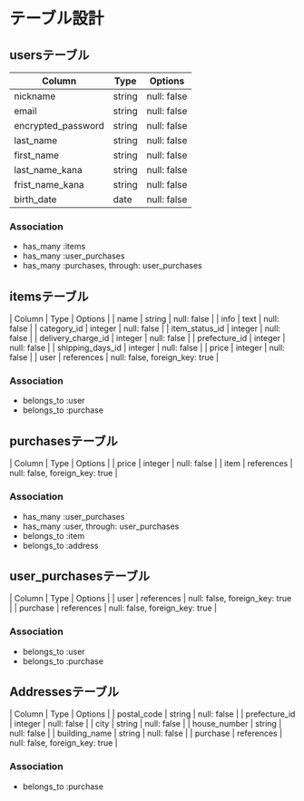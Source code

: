 # テーブル設計

## usersテーブル

| Column             | Type   | Options     |
| ------------------ | ------ | ----------- |
| nickname           | string | null: false |
| email              | string | null: false |
| encrypted_password | string | null: false |
| last_name          | string | null: false |
| first_name         | string | null: false |
| last_name_kana     | string | null: false |
| frist_name_kana    | string | null: false |
| birth_date         | date   | null: false |

### Association

- has_many :items
- has_many :user_purchases
- has_many :purchases, through: user_purchases

## itemsテーブル

| Column             | Type       | Options                        |
| name               | string     | null: false                    |
| info               | text       | null: false                    |
| category_id        | integer    | null: false                    |
| item_status_id     | integer    | null: false                    |
| delivery_charge_id | integer    | null: false                    |
| prefecture_id      | integer    | null: false                    |
| shipping_days_id   | integer    | null: false                    |
| price              | integer    | null: false                    |
| user               | references | null: false, foreign_key: true |

### Association

- belongs_to :user
- belongs_to :purchase

## purchasesテーブル

| Column | Type       | Options                        |
| price  | integer    | null: false                    |
| item   | references | null: false, foreign_key: true |

### Association

- has_many :user_purchases
- has_many :user, through: user_purchases
- belongs_to :item
- belongs_to :address

## user_purchasesテーブル

| Column   | Type       | Options                        |
| user     | references | null: false, foreign_key: true |
| purchase | references | null: false, foreign_key: true |

### Association
- belongs_to :user
- belongs_to :purchase

## Addressesテーブル

| Column        | Type       | Options                        |
| postal_code   | string     | null: false                    |
| prefecture_id | integer    | null: false                    |
| city          | string     | null: false                    |
| house_number  | string     | null: false                    |
| building_name | string     | null: false                    |
| purchase      | references | null: false, foreign_key: true |

### Association

- belongs_to :purchase
